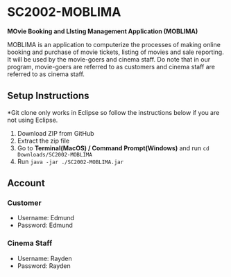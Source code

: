 # SC2002-MOBLIMA

**MOvie Booking and LIsting Management Application (MOBLIMA)**

MOBLIMA is an application to computerize the processes of making online booking and purchase of movie tickets, listing of movies and sale reporting. It will be used by the movie-goers and cinema staff. Do note that in our program, movie-goers are referred to as customers and cinema staff are referred to as cinema staff.

## Setup Instructions

*Git clone only works in Eclipse so follow the instructions below if you are not using Eclipse.
1) Download ZIP from GitHub
2) Extract the zip file
3) Go to **Terminal(MacOS) / Command Prompt(Windows)** and run `cd Downloads/SC2002-MOBLIMA`
4) Run `java -jar ./SC2002-MOBLIMA.jar`

## Account

### Customer
- Username: Edmund
- Password: Edmund

### Cinema Staff
- Username: Rayden
- Password: Rayden
